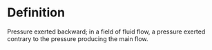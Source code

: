# Definition

Pressure exerted backward; in a field of fluid flow, a pressure exerted
contrary to the pressure producing the main flow.
